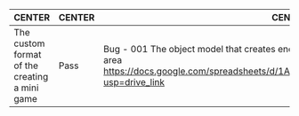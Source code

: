 | CENTER | CENTER | CENTER |
|-------------------------------|----------|------------------|
|The custom format of the creating a mini game|Pass|Bug - 001 The object model that creates enemies models is set up outside the game area https://docs.google.com/spreadsheets/d/1AkTl4XcBWRuirASFcQn99zarTem1yJeD/edit?usp=drive_link|
